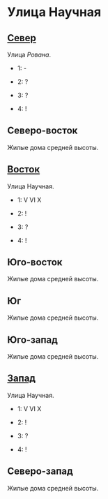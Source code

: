 # Улица Научная

## [Север](./525085.md)

Улица *Рована*.

* 1:    -
* 2:    ?

* 3:    ?
* 4:    !

## Северо-восток

Жилые дома средней высоты.

## [Восток](./540090.md)

Улица Научная.

* 1:    V   VI  X
* 2:    !

* 3:    ?
* 4:    !

## Юго-восток

Жилые дома средней высоты.

## Юг

Жилые дома средней высоты.

## Юго-запад

Жилые дома средней высоты.

## [Запад](./520090.md)

Улица Научная.

* 1:    V   VI  X
* 2:    !

* 3:    ?
* 4:    !

## Северо-запад

Жилые дома средней высоты.
